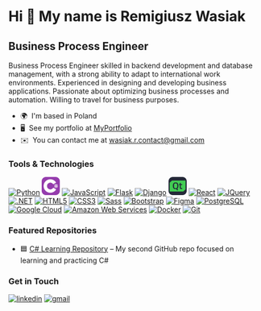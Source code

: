 # Hi 👋 My name is Remigiusz Wasiak

## Business Process Engineer

Business Process Engineer skilled in backend development and database management, with a strong ability to adapt to international work environments. Experienced in designing and developing business applications. Passionate about optimizing business processes and automation. Willing to travel for business purposes.

- 🌍  I'm based in Poland
- 🖥️  See my portfolio at [MyPortfolio](http://wasiakremigiusz.netlify.app)
- ✉️  You can contact me at [wasiak.r.contact@gmail.com](mailto:wasiak.r.contact@gmail.com)

### Tools & Technologies

<p align="left">
  <a href="https://www.python.org/" target="_blank" rel="noreferrer"><img src="https://skillicons.dev/icons?i=python" width="36" height="36" alt="Python" /></a>
  <img src="https://raw.githubusercontent.com/tandpfun/skill-icons/main/icons/CS.svg" width="36" height="36" alt="C#" />
  <a href="https://developer.mozilla.org/en-US/docs/Web/JavaScript" target="_blank" rel="noreferrer"><img src="https://skillicons.dev/icons?i=javascript" width="36" height="36" alt="JavaScript" /></a>
  <a href="https://flask.palletsprojects.com/" target="_blank" rel="noreferrer"><img src="https://skillicons.dev/icons?i=flask" width="36" height="36" alt="Flask" /></a>
<a href="https://www.djangoproject.com/" target="_blank" rel="noreferrer"><img src="https://skillicons.dev/icons?i=django" width="36" height="36" alt="Django" /></a>
<img src="https://github.com/tandpfun/skill-icons/raw/main/icons/QT-Dark.svg" width="36" height="36" alt="Qt" />
<a href="https://reactjs.org/" target="_blank" rel="noreferrer"><img src="https://skillicons.dev/icons?i=react" width="36" height="36" alt="React" /></a>
<a href="https://jquery.com/" target="_blank" rel="noreferrer"><img src="https://skillicons.dev/icons?i=jquery" width="36" height="36" alt="JQuery" /></a>
<a href="https://dotnet.microsoft.com/en-us/" target="_blank" rel="noreferrer"><img src="https://skillicons.dev/icons?i=dotnet" width="36" height="36" alt=".NET" /></a>
<a href="https://developer.mozilla.org/en-US/docs/Glossary/HTML5" target="_blank" rel="noreferrer"><img src="https://skillicons.dev/icons?i=html" width="36" height="36" alt="HTML5" /></a>
<a href="https://www.w3.org/TR/CSS/#css" target="_blank" rel="noreferrer"><img src="https://skillicons.dev/icons?i=css" width="36" height="36" alt="CSS3" /></a>
<a href="https://sass-lang.com/" target="_blank" rel="noreferrer"><img src="https://skillicons.dev/icons?i=sass" width="36" height="36" alt="Sass" /></a>
<a href="https://getbootstrap.com/" target="_blank" rel="noreferrer"><img src="https://skillicons.dev/icons?i=bootstrap" width="36" height="36" alt="Bootstrap" /></a>
<a href="https://www.figma.com/" target="_blank" rel="noreferrer"><img src="https://skillicons.dev/icons?i=figma" width="36" height="36" alt="Figma" /></a>
<a href="https://www.postgresql.org/" target="_blank" rel="noreferrer"><img src="https://skillicons.dev/icons?i=postgres" width="36" height="36" alt="PostgreSQL" /></a>
<a href="https://cloud.google.com/" target="_blank" rel="noreferrer"><img src="https://skillicons.dev/icons?i=gcp" width="36" height="36" alt="Google Cloud" /></a>
<a href="https://aws.amazon.com" target="_blank" rel="noreferrer"><img src="https://skillicons.dev/icons?i=aws" width="36" height="36" alt="Amazon Web Services" /></a>
<a href="https://www.docker.com/" target="_blank" rel="noreferrer"><img src="https://skillicons.dev/icons?i=docker" width="36" height="36" alt="Docker" /></a>
<a href="https://git-scm.com/" target="_blank" rel="noreferrer"><img src="https://skillicons.dev/icons?i=git" width="36" height="36" alt="Git" /></a>

</p>

### Featured Repositories

- 🟦 [C# Learning Repository](https://github.com/Wasiak-Remigiusz-Csharp) – My second GitHub repo focused on learning and practicing C#


### Get in Touch

[![linkedin](https://skillicons.dev/icons?i=linkedin)](https://www.linkedin.com/in/wasiak-remigiusz)
[![gmail](https://skillicons.dev/icons?i=gmail)](mailto:wasiak.r.contact@gmail.com)
